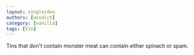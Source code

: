 ```yaml
---
layout: singleidea
authors: [aosdict]
category: [vanilla]
tags: [tin]
---
```

Tins that don't contain monster meat can contain either spinach or spam.
